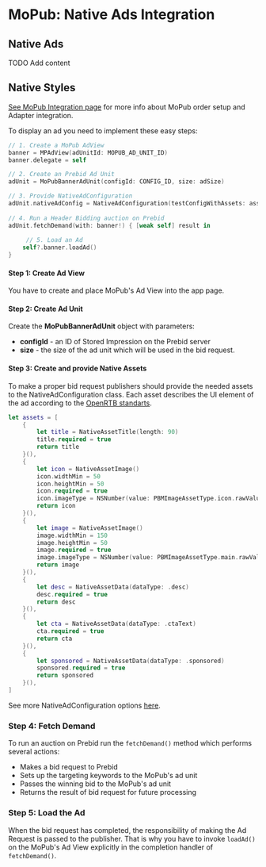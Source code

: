# MoPub: Native Ads Integration

## Native Ads

TODO Add content

## Native Styles 

[See MoPub Integration page](../integration-mopub/ios-in-app-bidding-mopub-info.md) for more info about MoPub order setup and Adapter integration.

To display an ad you need to implement these easy steps:

``` swift
// 1. Create a MoPub AdView
banner = MPAdView(adUnitId: MOPUB_AD_UNIT_ID)
banner.delegate = self

// 2. Create an Prebid Ad Unit
adUnit = MoPubBannerAdUnit(configId: CONFIG_ID, size: adSize)

// 3. Provide NativeAdConfiguration
adUnit.nativeAdConfig = NativeAdConfiguration(testConfigWithAssets: assets)
    
// 4. Run a Header Bidding auction on Prebid
adUnit.fetchDemand(with: banner!) { [weak self] result in
    
     // 5. Load an Ad
    self?.banner.loadAd()
}
```

#### Step 1: Create Ad View

You have to create and place MoPub's Ad View into the app page.


#### Step 2: Create Ad Unit

Create the **MoPubBannerAdUnit** object with parameters:

- **configId** - an ID of Stored Impression on the Prebid server
- **size** - the size of the ad unit which will be used in the bid request.


#### Step 3: Create and provide Native Assets

To make a proper bid request publishers should provide the needed assets to the NativeAdConfiguration class. Each asset describes the UI element of the ad according to the [OpenRTB standarts](https://www.iab.com/wp-content/uploads/2018/03/OpenRTB-Native-Ads-Specification-Final-1.2.pdf).

``` swift
let assets = [
    {
        let title = NativeAssetTitle(length: 90)
        title.required = true
        return title
    }(),
    {
        let icon = NativeAssetImage()
        icon.widthMin = 50
        icon.heightMin = 50
        icon.required = true
        icon.imageType = NSNumber(value: PBMImageAssetType.icon.rawValue)
        return icon
    }(),
    {
        let image = NativeAssetImage()
        image.widthMin = 150
        image.heightMin = 50
        image.required = true
        image.imageType = NSNumber(value: PBMImageAssetType.main.rawValue)
        return image
    }(),
    {
        let desc = NativeAssetData(dataType: .desc)
        desc.required = true
        return desc
    }(),
    {
        let cta = NativeAssetData(dataType: .ctaText)
        cta.required = true
        return cta
    }(),
    {
        let sponsored = NativeAssetData(dataType: .sponsored)
        sponsored.required = true
        return sponsored
    }(),
]
```

See more NativeAdConfiguration options [here](../native/ios-native-ad-configuration.md).

### Step 4: Fetch Demand

To run an auction on Prebid run the `fetchDemand()` method which performs several actions:

- Makes a bid request to Prebid
- Sets up the targeting keywords to the MoPub's ad unit
- Passes the winning bid to the MoPub's ad unit
- Returns the result of bid request for future processing

### Step 5: Load the Ad

When the bid request has completed, the responsibility of making the Ad Request is passed to the publisher. That is why you have to invoke `loadAd()` on the MoPub's Ad View explicitly in the completion handler of `fetchDemand()`.

